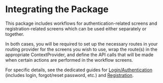 # Integrating the Package

This package includes workflows for authentication-related screens and registration-related screens which can be used either separately or together.

In both cases, you will be required to set up the necessary routes in your routing provider for the screens you wish to use, wrap the route(s) in the appropriate ContextProvider, and define the API calls that will be made when certain actions are performed in the workflow screens.

For specific details, see the dedicated guides for [Login/Authentication](./authentication-workflow.md) (includes login, forgot/reset password, etc.) and [Registration](./registration-workflow.md).


